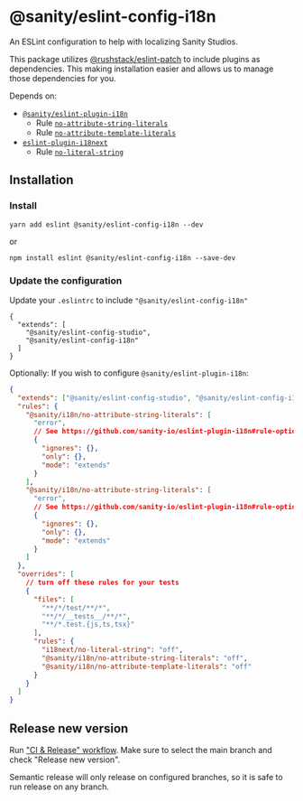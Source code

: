# @sanity/eslint-config-i18n

An ESLint configuration to help with localizing Sanity Studios.

This package utilizes [@rushstack/eslint-patch](https://github.com/microsoft/rushstack/tree/ebee58403b1595027da7ef00a4d817d83ecbd737/eslint/eslint-patch#what-it-does) to include plugins as dependencies. This making installation easier and allows us to manage those dependencies for you.

Depends on:

- [`@sanity/eslint-plugin-i18n`](https://github.com/sanity-io/eslint-plugin-i18n)
  - Rule [`no-attribute-string-literals`](https://github.com/sanity-io/eslint-plugin-i18n#no-attribute-string-literals)
  - Rule [`no-attribute-template-literals`](https://github.com/sanity-io/eslint-plugin-i18n#no-attribute-template-literals)
- [`eslint-plugin-i18next`](https://github.com/edvardchen/eslint-plugin-i18next)
  - Rule [`no-literal-string`](https://github.com/edvardchen/eslint-plugin-i18next#rule-no-literal-string)

## Installation

### Install

```
yarn add eslint @sanity/eslint-config-i18n --dev
```

or

```
npm install eslint @sanity/eslint-config-i18n --save-dev
```

### Update the configuration

Update your `.eslintrc` to include `"@sanity/eslint-config-i18n"`

```
{
  "extends": [
    "@sanity/eslint-config-studio",
    "@sanity/eslint-config-i18n"
  ]
}
```

Optionally: If you wish to configure `@sanity/eslint-plugin-i18n`:

```json
{
  "extends": ["@sanity/eslint-config-studio", "@sanity/eslint-config-i18n"],
  "rules": {
    "@sanity/i18n/no-attribute-string-literals": [
      "error",
      // See https://github.com/sanity-io/eslint-plugin-i18n#rule-options
      {
        "ignores": {},
        "only": {},
        "mode": "extends"
      }
    ],
    "@sanity/i18n/no-attribute-string-literals": [
      "error",
      // See https://github.com/sanity-io/eslint-plugin-i18n#rule-options
      {
        "ignores": {},
        "only": {},
        "mode": "extends"
      }
    ]
  },
  "overrides": [
    // turn off these rules for your tests
    {
      "files": [
        "**/*/test/**/*",
        "**/*/__tests__/**/*",
        "**/*.test.{js,ts,tsx}"
      ],
      "rules": {
        "i18next/no-literal-string": "off",
        "@sanity/i18n/no-attribute-string-literals": "off",
        "@sanity/i18n/no-attribute-template-literals": "off"
      }
    }
  ]
}
```

## Release new version

Run ["CI & Release" workflow](https://github.com/sanity-io/eslint-config-i18n/actions).
Make sure to select the main branch and check "Release new version".

Semantic release will only release on configured branches, so it is safe to run release on any branch.
